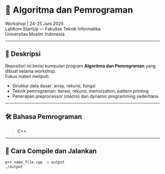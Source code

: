 # 🌟 Algoritma dan Pemrograman

Workshop | 24-25 Juni 2025  
LabKom StartUp — Fakultas Teknik Informatika  
Universitas Muslim Indonesia  

---

## 📌 Deskripsi  
Repositori ini berisi kumpulan program **Algoritma dan Pemrograman** yang dibuat selama workshop.  
Fokus materi meliputi:
- Struktur data dasar: array, rekursi, fungsi
- Teknik pemrograman: iterasi, rekursi, memoization, pattern printing
- Penerapan preprocessor (macro) dan dynamic programming sederhana  

---

## 🛠 Bahasa Pemrograman  
> **C++**  

---

## 🚀 Cara Compile dan Jalankan
```bash
g++ nama_file.cpp -o output
./output


